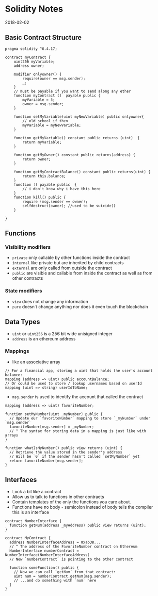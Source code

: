 
# Solidity Notes

2018-02-02

## Basic Contract Structure

```solidity
pragma solidity ^0.4.17;

contract myContract {
    uint256 myVariable; 
    address owner;
    
    modifier onlyowner() {
        require(owner == msg.sender);
        _; 
    }
    // must be payable if you want to send along any ether
    function myContract ()  payable public {
        myVariable = 5;
        owner = msg.sender;
    }
    
    function setMyVariable(uint myNewVariable) public onlyowner{
        // old school if then 
        myVariable = myNewVariable;
    }
    
    function getMyVariable() constant public returns (uint)  {
        return myVariable;
    }    
    
    function getMyOwner() constant public returns(address) {
        return owner;
    }
    
    function getMyContractBalance() constant public returns(uint) {
        return this.balance;
    }
    function () payable public  {
        // i don't know why i have this here
    }
    function kill() public {
        require (msg.sender == owner);
        selfdestruct(owner); //used to be suicide()
    }
    
}
```


## Functions

### Visibility modifiers
* ```private``` only callable by other functions inside the contract
* ```internal``` like private but are inherited by child contracts
* ```external``` are only called from outside the contract
* ```public``` are visible and callable from inside the contract as well as 
from other contracts
### State modifiers
* ```view``` does not change any information
* ```pure``` doesn't change anything nor does it even touch the blockchain 

## Data Types

- ```uint``` or ```uint256``` is a 256 bit wide unisigned integer
- ```address``` is an ethereum address
### Mappings
* like an associative array 
```solidity
// For a financial app, storing a uint that holds the user's account balance:
mapping (address => uint) public accountBalance;
// Or could be used to store / lookup usernames based on userId
mapping (uint => string) userIdToName;
```
* ```msg.sender``` is used to identify the account that called the contract
```
mapping (address => uint) favoriteNumber;

function setMyNumber(uint _myNumber) public {
  // Update our `favoriteNumber` mapping to store `_myNumber` under `msg.sender`
  favoriteNumber[msg.sender] = _myNumber;
  // ^ The syntax for storing data in a mapping is just like with arrays
}

function whatIsMyNumber() public view returns (uint) {
  // Retrieve the value stored in the sender's address
  // Will be `0` if the sender hasn't called `setMyNumber` yet
  return favoriteNumber[msg.sender];
}
```

## Interfaces

* Look a bit like a contract
* Allow us to talk to functions in other contracts
* Contain templates of the only the functions you care about.
* Functions have no body - semicolon instead of body tells the compiler this is an 
interface 

```
contract NumberInterface {
  function getNum(address _myAddress) public view returns (uint);
}

contract MyContract {
  address NumberInterfaceAddress = 0xab38... 
  // ^ The address of the FavoriteNumber contract on Ethereum
  NumberInterface numberContract = NumberInterface(NumberInterfaceAddress)
  // Now `numberContract` is pointing to the other contract

  function someFunction() public {
    // Now we can call `getNum` from that contract:
    uint num = numberContract.getNum(msg.sender);
    // ...and do something with `num` here
  }
}


```

